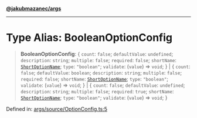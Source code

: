 [**@jakubmazanec/args**](../README.md)

---

# Type Alias: BooleanOptionConfig

> **BooleanOptionConfig**: \{ `count`: `false`; `defaultValue`: `undefined`; `description`:
> `string`; `multiple`: `false`; `required`: `false`; `shortName`:
> [`ShortOptionName`](ShortOptionName.md); `type`: `"boolean"`; `validate`: (`value`) => `void`; \}
> \| \{ `count`: `false`; `defaultValue`: `boolean`; `description`: `string`; `multiple`: `false`;
> `required`: `false`; `shortName`: [`ShortOptionName`](ShortOptionName.md); `type`: `"boolean"`;
> `validate`: (`value`) => `void`; \} \| \{ `count`: `false`; `defaultValue`: `undefined`;
> `description`: `string`; `multiple`: `false`; `required`: `true`; `shortName`:
> [`ShortOptionName`](ShortOptionName.md); `type`: `"boolean"`; `validate`: (`value`) => `void`; \}

Defined in:
[args/source/OptionConfig.ts:5](https://github.com/jakubmazanec/tools/blob/66e975ab265618dba82f8e4c56654145b7ba4db7/packages/args/source/OptionConfig.ts#L5)

